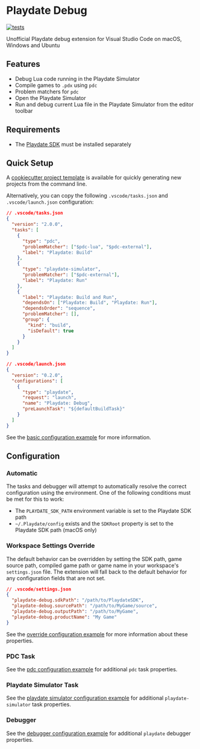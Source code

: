 # Playdate Debug

[![tests](https://github.com/midouest/vscode-playdate-debug/actions/workflows/tests.yaml/badge.svg)](https://github.com/midouest/vscode-playdate-debug/actions/workflows/tests.yaml)

Unofficial Playdate debug extension for Visual Studio Code on macOS, Windows and Ubuntu

## Features

- Debug Lua code running in the Playdate Simulator
- Compile games to `.pdx` using `pdc`
- Problem matchers for `pdc`
- Open the Playdate Simulator
- Run and debug current Lua file in the Playdate Simulator from the editor toolbar

## Requirements

- The [Playdate SDK](https://play.date/dev/) must be installed separately

## Quick Setup

A [cookiecutter project template](https://github.com/midouest/cookiecutter-playdate) is available for quickly generating new projects from the command line.

Alternatively, you can copy the following `.vscode/tasks.json` and `.vscode/launch.json` configuration:

```json
// .vscode/tasks.json
{
  "version": "2.0.0",
  "tasks": [
    {
      "type": "pdc",
      "problemMatcher": ["$pdc-lua", "$pdc-external"],
      "label": "Playdate: Build"
    },
    {
      "type": "playdate-simulator",
      "problemMatcher": ["$pdc-external"],
      "label": "Playdate: Run"
    },
    {
      "label": "Playdate: Build and Run",
      "dependsOn": ["Playdate: Build", "Playdate: Run"],
      "dependsOrder": "sequence",
      "problemMatcher": [],
      "group": {
        "kind": "build",
        "isDefault": true
      }
    }
  ]
}
```

```json
// .vscode/launch.json
{
  "version": "0.2.0",
  "configurations": [
    {
      "type": "playdate",
      "request": "launch",
      "name": "Playdate: Debug",
      "preLaunchTask": "${defaultBuildTask}"
    }
  ]
}
```

See the [basic configuration example](/fixtures/workspace/basic-configuration) for more information.

## Configuration

### Automatic

The tasks and debugger will attempt to automatically resolve the correct configuration using the environment. One of the following conditions must be met for this to work:

- The `PLAYDATE_SDK_PATH` environment variable is set to the Playdate SDK path
- `~/.Playdate/config` exists and the `SDKRoot` property is set to the Playdate SDK path (macOS only)

### Workspace Settings Override

The default behavior can be overridden by setting the SDK path, game source path, compiled game path or game name in your workspace's `settings.json` file. The extension will fall back to the default behavior for any configuration fields that are not set.

```json
// .vscode/settings.json
{
  "playdate-debug.sdkPath": "/path/to/PlaydateSDK",
  "playdate-debug.sourcePath": "/path/to/MyGame/source",
  "playdate-debug.outputPath": "/path/to/MyGame",
  "playdate-debug.productName": "My Game"
}
```

See the [override configuration example](/fixtures/workspace/override-configuration) for more information about these properties.

### PDC Task

See the [pdc configuration example](/fixtures/workspace/pdc-configuration/) for additional `pdc` task properties.

### Playdate Simulator Task

See the [playdate simulator configuration example](/fixtures/workspace/playdate-simulator-configuration/) for additional `playdate-simulator` task properties.

### Debugger

See the [debugger configuration example](/fixtures/workspace/debugger-configuration/) for additional `playdate` debugger properties.
